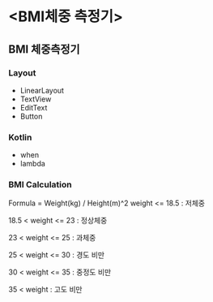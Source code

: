 # <BMI체중 측정기>
  
  ## BMI 체중측정기
  
  ### Layout
  - LinearLayout
  - TextView
  - EditText
  - Button

  ### Kotlin
  - when
  - lambda
  
  ### BMI Calculation
  Formula = Weight(kg) / Height(m)^2
  weight <= 18.5 : 저체중
  
  18.5 < weight <= 23 : 정상체중
  
  23 < weight <= 25 : 과체중
  
  25 < weight <= 30 : 경도 비만
  
  30 < weight <= 35 : 중정도 비만
  
  35 < weight : 고도 비만
